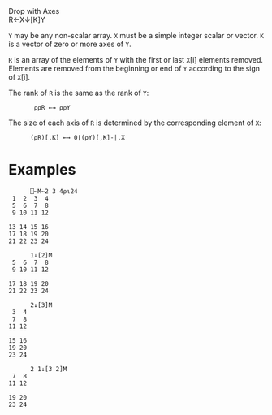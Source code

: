 <div class="heading">
  <div class="name">Drop with Axes</div>
  <div class="command">R←X↓[K]Y</div>
</div>

`Y` may be any non-scalar array.  `X` must be a simple integer scalar or vector.  `K` is a vector of zero or more axes of `Y`.

`R` is an array of the elements of `Y` with the first or last `X`[i] elements removed. Elements are removed from the beginning or end of `Y` according to the sign of `X`[i].

The rank of `R` is the same as the rank of `Y`:
```apl
       ⍴⍴R ←→ ⍴⍴Y
```

The size of each axis of `R` is determined by the corresponding element of `X`:
```apl
      (⍴R)[,K] ←→ 0⌈(⍴Y)[,K]-|,X
```

# Examples
```apl
      ⎕←M←2 3 4⍴⍳24
 1  2  3  4
 5  6  7  8
 9 10 11 12
           
13 14 15 16
17 18 19 20
21 22 23 24
 
      1↓[2]M
 5  6  7  8
 9 10 11 12
           
17 18 19 20
21 22 23 24
 
      2↓[3]M
 3  4
 7  8
11 12
     
15 16
19 20
23 24
 
      2 1↓[3 2]M
 7  8
11 12
     
19 20
23 24
```
